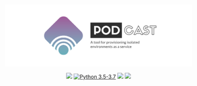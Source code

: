 ![Podcast](/art/podcast_wide.png)
<p align="center">
    <a target="_blank" href="https://github.com/pod-cast/podcast/graphs/contributors" alt="Contributors">
        <img src="https://img.shields.io/github/contributors/pod-cast/podcast" /></a>
    <a target="_blank" href="https://www.python.org/downloads/">
        <img src="https://img.shields.io/badge/python-3.5%20%7C%203.6%20%7C%203.7-blue"
            alt="Python 3.5-3.7"/></a>
<a target="_blank" href="https://github.com/pod-cast/podcast/pulse" alt="Activity">
        <img src="https://img.shields.io/github/commit-activity/m/pod-cast/podcast" /></a>
    <a target="_blank" href="https://github.com/pod-cast/podcast/blob/dev/LICENSE" alt="License">
        <img src="https://img.shields.io/github/license/pod-cast/podcast" /></a>
</p>
